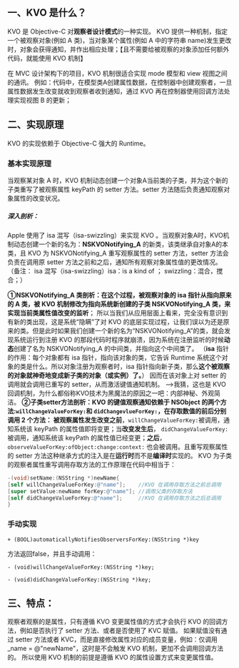 ## 一、KVO 是什么？

KVO 是 Objective-C 对**观察者设计模式**的一种实现。
KVO 提供一种机制，指定一个被观察对象(例如 A 类)，当对象某个属性(例如 A 中的字符串 name)发生更改时，对象会获得通知，并作出相应处理；【且不需要给被观察的对象添加任何额外代码，就能使用 KVO 机制】

在 MVC 设计架构下的项目，KVO 机制很适合实现 mode 模型和 view 视图之间的通讯。
例如：代码中，在模型类A创建属性数据，在控制器中创建观察者，一旦属性数据发生改变就收到观察者收到通知，通过 KVO 再在控制器使用回调方法处理实现视图 B 的更新；

## 二、实现原理

KVO 的实现依赖于 Objective-C 强大的 Runtime。

### 基本实现原理

当观察某对象 A 时，KVO 机制动态创建一个对象A当前类的子类，并为这个新的子类重写了被观察属性 keyPath 的 setter 方法。setter 方法随后负责通知观察对象属性的改变状况。

##### **深入剖析**：

Apple 使用了 isa 混写（isa-swizzling）来实现 KVO 。当观察对象A时，KVO机制动态创建一个新的名为：**NSKVONotifying_A** 的新类，该类继承自对象A的本类，且 KVO 为 NSKVONotifying_A 重写观察属性的 setter 方法，setter 方法会负责在调用原 setter 方法之前和之后，通知所有观察对象属性值的更改情况。
（备注： isa 混写（isa-swizzling）isa：is a kind of ； swizzling：混合，搅合；）

**①NSKVONotifying_A 类剖析：**在这个过程，被观察对象的 isa 指针从指向原来的 A 类，被 KVO 机制修改为指向**系统新创建的子类 NSKVONotifying_A 类，来实现当前类属性值改变的监听**；
所以当我们从应用层面上看来，完全没有意识到有新的类出现，这是系统“隐瞒”了对 KVO 的底层实现过程，让我们误以为还是原来的类。但是此时如果我们创建一个新的名为“NSKVONotifying_A”的类，就会发现系统运行到注册 KVO 的那段代码时程序就崩溃，因为系统在注册监听的时候**动态**创建了名为 NSKVONotifying_A 的中间类，并指向这个中间类了。
（**isa** 指针的作用：每个对象都有 isa 指针，指向该对象的类，它告诉 Runtime 系统这个对象的类是什么。所以对象注册为观察者时，isa 指针指向新子类，那么**这个被观察的对象就神奇地变成新子类的对象（或实例）了。**） 因而在该对象上对 setter 的调用就会调用已重写的 setter，从而激活键值通知机制。
—>我猜，这也是 KVO 回调机制，为什么都俗称KVO技术为黑魔法的原因之一吧：内部神秘、外观简洁。
**②子类setter方法剖析：**KVO 的键值观察通知依赖于 NSObject 的两个方法:`willChangeValueForKey:`和 `didChangevlueForKey:`，在存取数值的前后分别调用 2 个方法：
被观察属性发生**改变之前**，`willChangeValueForKey:`被调用，通知系统该 keyPath 的属性值即将变更；当**改变发生后**， `didChangeValueForKey: `被调用，通知系统该 keyPath 的属性值已经变更；**之后**， `observeValueForKey:ofObject:change:context:` 也会被调用。且重写观察属性的 setter 方法这种继承方式的注入是在**运行时**而不是**编译时**实现的。
KVO 为子类的观察者属性重写调用存取方法的工作原理在代码中相当于：

```objective-c
-(void)setName:(NSString *)newName{ 
[self willChangeValueForKey:@"name"];    //KVO 在调用存取方法之前总调用 
[super setValue:newName forKey:@"name"]; //调用父类的存取方法 
[self didChangeValueForKey:@"name"];     //KVO 在调用存取方法之后总调用
}
```

### 手动实现

`+ (BOOL)automaticallyNotifiesObserversForKey:(NSString *)key `

方法返回false，并且手动调用：

`- (void)willChangeValueForKey:(NSString *)key; `

`- (void)didChangeValueForKey:(NSString *)key;`

## **三、特点：**

观察者观察的是属性，只有遵循 KVO 变更属性值的方式才会执行 KVO 的回调方法，例如是否执行了 setter 方法、或者是否使用了 KVC 赋值。
如果赋值没有通过 setter 方法或者 KVC，而是直接修改属性对应的成员变量，例如：仅调用 _name = @"newName"，这时是不会触发 KVO 机制，更加不会调用回调方法的。
所以使用 KVO 机制的前提是遵循 KVO 的属性设置方式来变更属性值。